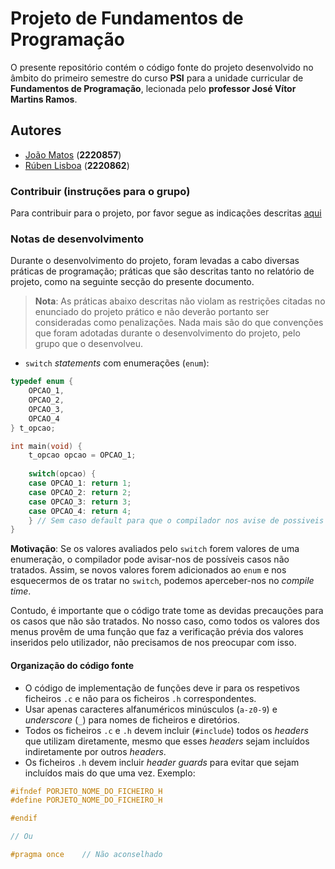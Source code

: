 # Projeto de Fundamentos de Programação

O presente repositório contém o código fonte do projeto
desenvolvido no âmbito do primeiro semestre do curso __PSI__
para a unidade curricular de __Fundamentos de Programação__, lecionada pelo __professor José Vítor Martins Ramos__.

## Autores

* [João Matos](https://github.com/JoaoAJMatos) (__2220857__)
* [Rúben Lisboa](https://github.com/Lisboa14) (__2220862__)

### Contribuir (instruções para o grupo)

Para contribuir para o projeto, por favor segue as indicações descritas [aqui](CONTRIBUIR.md)

### Notas de desenvolvimento

Durante o desenvolvimento do projeto, foram levadas a cabo diversas práticas de programação;
práticas que são descritas tanto no relatório de projeto, como na seguinte secção do presente
documento.

> __Nota__: As práticas abaixo descritas não violam as restrições citadas no enunciado do
> projeto prático e não deverão portanto ser consideradas como penalizações. Nada mais são
> do que convenções que foram adotadas durante o desenvolvimento do projeto, pelo grupo que o
> desenvolveu.

- `switch` _statements_ com enumerações (`enum`):

```c
typedef enum {
    OPCAO_1,
    OPCAO_2,
    OPCAO_3,
    OPCAO_4
} t_opcao;

int main(void) {
    t_opcao opcao = OPCAO_1;
    
    switch(opcao) {
    case OPCAO_1: return 1;
    case OPCAO_2: return 2;
    case OPCAO_3: return 3;
    case OPCAO_4: return 4;
    } // Sem caso default para que o compilador nos avise de possiveis casos não tratados
}
```

__Motivação__: Se os valores avaliados pelo `switch` forem valores de uma enumeração, o
compilador pode avisar-nos de possíveis casos não tratados. Assim, se novos valores forem
adicionados ao `enum` e nos esquecermos de os tratar no `switch`, podemos aperceber-nos no
_compile time_.

Contudo, é importante que o código trate tome as devidas precauções para os casos que não são
tratados. No nosso caso, como todos os valores dos menus provêm de uma função que faz a verificação
prévia dos valores inseridos pelo utilizador, não precisamos de nos preocupar com isso.

#### Organização do código fonte

- O código de implementação de funções deve ir para os respetivos ficheiros `.c` e não para os
ficheiros `.h` correspondentes.
- Usar apenas caracteres alfanuméricos minúsculos (`a-z0-9`) e _underscore_ (`_`) para nomes de ficheiros e diretórios.
- Todos os ficheiros `.c` e `.h` devem incluir (`#include`) todos os _headers_ que utilizam diretamente, mesmo que
esses _headers_ sejam incluídos indiretamente por outros _headers_.
- Os ficheiros `.h` devem incluir _header guards_ para evitar que sejam incluídos mais do que uma vez. 
Exemplo:

```c
#ifndef PORJETO_NOME_DO_FICHEIRO_H
#define PORJETO_NOME_DO_FICHEIRO_H

#endif

// Ou

#pragma once    // Não aconselhado
```
